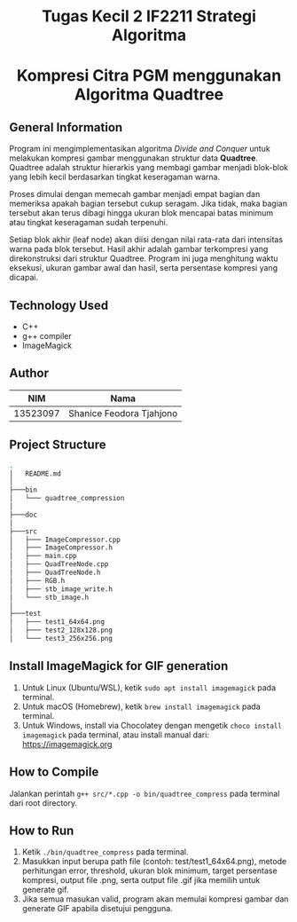 <h1 align="center"> Tugas Kecil 2 IF2211 Strategi Algoritma </h1>
<h1 align="center">  Kompresi Citra PGM menggunakan Algoritma Quadtree </h1>

## General Information
Program ini mengimplementasikan algoritma *Divide and Conquer* untuk melakukan kompresi gambar menggunakan struktur data **Quadtree**. Quadtree adalah struktur hierarkis yang membagi gambar menjadi blok-blok yang lebih kecil berdasarkan tingkat keseragaman warna.

Proses dimulai dengan memecah gambar menjadi empat bagian dan memeriksa apakah bagian tersebut cukup seragam. Jika tidak, maka bagian tersebut akan terus dibagi hingga ukuran blok mencapai batas minimum atau tingkat keseragaman sudah terpenuhi.

Setiap blok akhir (leaf node) akan diisi dengan nilai rata-rata dari intensitas warna pada blok tersebut. Hasil akhir adalah gambar terkompresi yang direkonstruksi dari struktur Quadtree. Program ini juga menghitung waktu eksekusi, ukuran gambar awal dan hasil, serta persentase kompresi yang dicapai.

## Technology Used
- C++
- g++ compiler
- ImageMagick

## Author
|   NIM    |              Nama               |
| :------: | :------------------------------------: |
| 13523097 |    Shanice Feodora Tjahjono     |

## Project Structure
```bash
.
│   README.md
│
├───bin
│   └─── quadtree_compression
│
├───doc
│
├───src
│   ├─── ImageCompressor.cpp
│   ├─── ImageCompressor.h
│   ├─── main.cpp
│   ├─── QuadTreeNode.cpp
│   ├─── QuadTreeNode.h
│   ├─── RGB.h
│   ├─── stb_image_write.h
│   └─── stb_image.h
│
├───test
│   ├─── test1_64x64.png
│   ├─── test2_128x128.png
│   └─── test3_256x256.png

```
## Install ImageMagick for GIF generation
1. Untuk Linux (Ubuntu/WSL), ketik `sudo apt install imagemagick` pada terminal.
2. Untuk macOS (Homebrew), ketik `brew install imagemagick` pada terminal.
3. Untuk Windows, install via Chocolatey dengan mengetik `choco install imagemagick` pada terminal, atau install manual dari: https://imagemagick.org

## How to Compile
Jalankan perintah `g++ src/*.cpp -o bin/quadtree_compress` pada terminal dari root directory.

## How to Run
1. Ketik `./bin/quadtree_compress` pada terminal.
2. Masukkan input berupa path file (contoh: test/test1_64x64.png), metode perhitungan error, threshold, ukuran blok minimum, target persentase kompresi, output file .png, serta output file .gif jika memilih untuk generate gif.
3. Jika semua masukan valid, program akan memulai kompresi gambar dan generate GIF apabila disetujui pengguna.